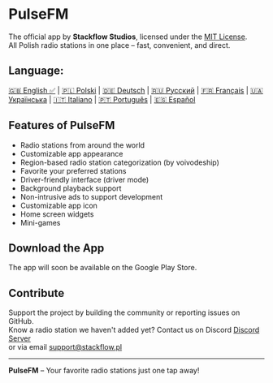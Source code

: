 # PulseFM

The official app by **Stackflow Studios**, licensed under the [MIT License](LICENSE).  
All Polish radio stations in one place – fast, convenient, and direct.

## Language:

[🇬🇧 English ✅](https://github.com/stackflowpl/PulseFM/blob/master/README.md) |
[🇵🇱 Polski](https://github.com/stackflowpl/PulseFM/blob/master/.github/README.pl.md) |
[🇩🇪 Deutsch](https://github.com/stackflowpl/PulseFM/blob/master/.github/README.de.md) |
[🇷🇺 Русский](https://github.com/stackflowpl/PulseFM/blob/master/.github/README.ru.md) |
[🇫🇷 Français](https://github.com/stackflowpl/PulseFM/blob/master/.github/README.fr.md) |
[🇺🇦 Українська](https://github.com/stackflowpl/PulseFM/blob/master/.github/README.uk.md) |
[🇮🇹 Italiano](https://github.com/stackflowpl/PulseFM/blob/master/.github/README.it.md) |
[🇵🇹 Português](https://github.com/stackflowpl/PulseFM/blob/master/.github/README.pt.md) |
[🇪🇸 Español](https://github.com/stackflowpl/PulseFM/blob/master/.github/README.es.md)

## Features of PulseFM

- Radio stations from around the world
- Customizable app appearance
- Region-based radio station categorization (by voivodeship)
- Favorite your preferred stations
- Driver-friendly interface (driver mode)
- Background playback support
- Non-intrusive ads to support development
- Customizable app icon
- Home screen widgets
- Mini-games

## Download the App

The app will soon be available on the Google Play Store.

## Contribute

Support the project by building the community or reporting issues on GitHub.  
Know a radio station we haven't added yet? Contact us on Discord [Discord Server](https://discord.gg/MtPs7WXyJu)  
or via email [support@stackflow.pl](mailto:support@stackflow.pl)

---

**PulseFM** – Your favorite radio stations just one tap away!
